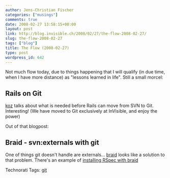 ```yaml
---
author: Jens-Christian Fischer
categories: ["musings"]
comments: true
date: 2008-02-27 13:58:15+00:00
layout: post
link: http://blog.invisible.ch/2008/02/27/the-flow-2008-02-27/
slug: the-flow-2008-02-27
tags: ["blog"]
title: The Flow (2008-02-27)
type: post
wordpress_id: 642
---
```


Not much flow today, due to things happening that I will qualify (in due time, when I have more distance) as "lessons learned in life". Still a small morcel:

Rails on Git
------------

[koz][1] talks about what is needed before Rails can move from SVN to Git. Interesting! (We have moved to Git exclusively at InVisible, and enjoy the power)

Out of that blogpost:

Braid - svn:externals with git
------------------------------

One of things git doesn't handle are externals... [braid][2] looks like a solution to that problem. There's an example of [installing RSpec with braid][3]


[1]: http://www.koziarski.net/archives/2008/2/23/on-git
[2]: http://evil.che.lu/
[3]: http://ropiku.wordpress.com/2008/02/04/installing-rspec-with-braid/


Technorati Tags: [git](http://www.technorati.com/tag/git)
